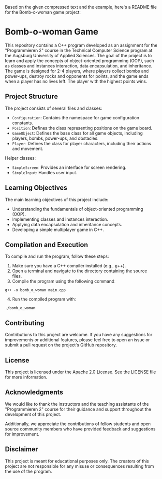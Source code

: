 Based on the given compressed text and the example, here's a README file for the Bomb-o-woman game project:

# Bomb-o-woman Game

This repository contains a C++ program developed as an assignment for the "Programmieren 2" course in the Technical Computer Science program at the Augsburg University of Applied Sciences. The goal of the project is to learn and apply the concepts of object-oriented programming (OOP), such as classes and instances interaction, data encapsulation, and inheritance. The game is designed for 2-4 players, where players collect bombs and power-ups, destroy rocks and opponents for points, and the game ends when a player has no lives left. The player with the highest points wins.

## Project Structure

The project consists of several files and classes:

- `Configuration`: Contains the namespace for game configuration constants.
- `Position`: Defines the class representing positions on the game board.
- `GameObject`: Defines the base class for all game objects, including players, bombs, power-ups, and obstacles.
- `Player`: Defines the class for player characters, including their actions and movement.

Helper classes:

- `SimpleScreen`: Provides an interface for screen rendering.
- `SimpleInput`: Handles user input.

## Learning Objectives

The main learning objectives of this project include:

- Understanding the fundamentals of object-oriented programming (OOP).
- Implementing classes and instances interaction.
- Applying data encapsulation and inheritance concepts.
- Developing a simple multiplayer game in C++.

## Compilation and Execution

To compile and run the program, follow these steps:

1. Make sure you have a C++ compiler installed (e.g., g++).
2. Open a terminal and navigate to the directory containing the source files.
3. Compile the program using the following command:

```
g++ -o bomb_o_woman main.cpp
```

4. Run the compiled program with:

```
./bomb_o_woman
```

## Contributing

Contributions to this project are welcome. If you have any suggestions for improvements or additional features, please feel free to open an issue or submit a pull request on the project's GitHub repository.

## License

This project is licensed under the Apache 2.0 License. See the LICENSE file for more information.

## Acknowledgments

We would like to thank the instructors and the teaching assistants of the "Programmieren 2" course for their guidance and support throughout the development of this project.

Additionally, we appreciate the contributions of fellow students and open source community members who have provided feedback and suggestions for improvement.

## Disclaimer

This project is meant for educational purposes only. The creators of this project are not responsible for any misuse or consequences resulting from the use of the program.
